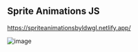 ## Sprite Animations JS

https://spriteanimationsbyldwgl.netlify.app/

![image](https://github.com/user-attachments/assets/1b9dc930-59b0-425c-818f-b329e6f782b7)
